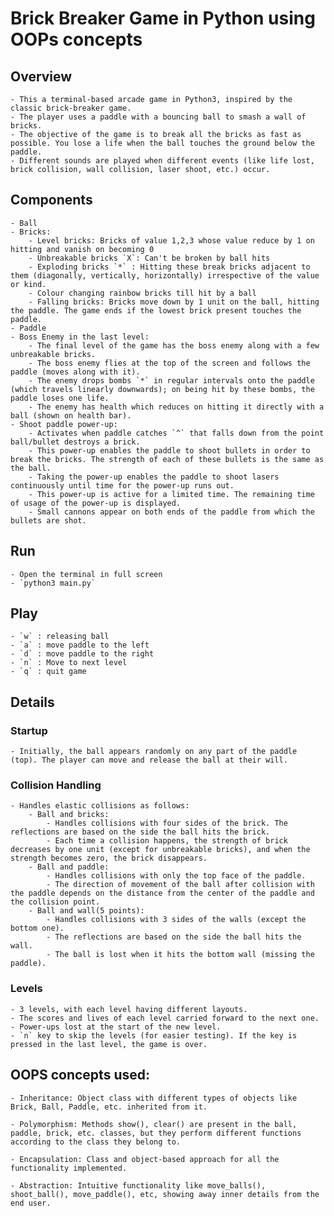 # Brick Breaker Game in Python using OOPs concepts

## Overview

	- This a terminal-based arcade game in Python3, inspired by the classic brick-breaker game. 
	- The player uses a paddle with a bouncing ball to smash a wall of bricks. 
	- The objective of the game is to break all the bricks as fast as possible. You lose a life when the ball touches the ground below the paddle. 
	- Different sounds are played when different events (like life lost, brick collision, wall collision, laser shoot, etc.) occur.

## Components

	- Ball
	- Bricks:
    	- Level bricks: Bricks of value 1,2,3 whose value reduce by 1 on hitting and vanish on becoming 0
    	- Unbreakable bricks `X`: Can't be broken by ball hits
    	- Exploding bricks `*` : Hitting these break bricks adjacent to them (diagonally, vertically, horizontally) irrespective of the value or kind.
    	- Colour changing rainbow bricks till hit by a ball
    	- Falling bricks: Bricks move down by 1 unit on the ball, hitting the paddle. The game ends if the lowest brick present touches the paddle.
	- Paddle
	- Boss Enemy in the last level:
		- The final level of the game has the boss enemy along with a few unbreakable bricks.
		- The boss enemy flies at the top of the screen and follows the paddle (moves along with it).
		- The enemy drops bombs `*` in regular intervals onto the paddle (which travels linearly downwards); on being hit by these bombs, the paddle loses one life.
		- The enemy has health which reduces on hitting it directly with a ball (shown on health bar).
	- Shoot paddle power-up:
		- Activates when paddle catches `^` that falls down from the point ball/bullet destroys a brick.
		- This power-up enables the paddle to shoot bullets in order to break the bricks. The strength of each of these bullets is the same as the ball.
		- Taking the power-up enables the paddle to shoot lasers continuously until time for the power-up runs out.
		- This power-up is active for a limited time. The remaining time of usage of the power-up is displayed.
		- Small cannons appear on both ends of the paddle from which the bullets are shot.

## Run
	- Open the terminal in full screen
	- `python3 main.py`

## Play
	- `w` : releasing ball
	- `a` : move paddle to the left
	- `d` : move paddle to the right
	- `n` : Move to next level
	- `q` : quit game

## Details

### Startup
	
	- Initially, the ball appears randomly on any part of the paddle (top). The player can move and release the ball at their will.

### Collision Handling

	- Handles elastic collisions as follows:
		- Ball and bricks:
			- Handles collisions with four sides of the brick. The reflections are based on the side the ball hits the brick.
			- Each time a collision happens, the strength of brick decreases by one unit (except for unbreakable bricks), and when the strength becomes zero, the brick disappears.
		- Ball and paddle:
			- Handles collisions with only the top face of the paddle.
			- The direction of movement of the ball after collision with the paddle depends on the distance from the center of the paddle and the collision point.
		- Ball and wall(5 points):
			- Handles collisions with 3 sides of the walls (except the bottom one).
			- The reflections are based on the side the ball hits the wall.
			- The ball is lost when it hits the bottom wall (missing the paddle).

### Levels
	- 3 levels, with each level having different layouts.
	- The scores and lives of each level carried forward to the next one. 
	- Power-ups lost at the start of the new level.
	- `n` key to skip the levels (for easier testing). If the key is pressed in the last level, the game is over.

## OOPS concepts used:

	- Inheritance: Object class with different types of objects like Brick, Ball, Paddle, etc. inherited from it.

	- Polymorphism: Methods show(), clear() are present in the ball, paddle, brick, etc. classes, but they perform different functions according to the class they belong to.

	- Encapsulation: Class and object-based approach for all the functionality implemented.

	- Abstraction: Intuitive functionality like move_balls(), shoot_ball(), move_paddle(), etc, showing away inner details from the end user.